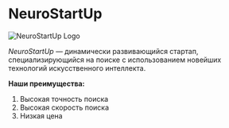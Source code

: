 # NeuroStartUp
![NeuroStartUp Logo](https://netology-code.github.io/git-homeworks/introduction/assets/logo.png)

*NeuroStartUp* — динамически развивающийся стартап, специализирующийся на поиске с использованием новейших технологий искусственного интеллекта.

**Наши преимущества:**
1. Высокая точность поиска
2. Высокая скорость поиска
3. Низкая цена

